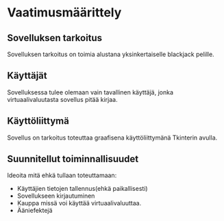 # Vaatimusmäärittely

## Sovelluksen tarkoitus
Sovelluksen tarkoitus on toimia alustana yksinkertaiselle blackjack pelille.

## Käyttäjät
Sovelluksessa tulee olemaan vain tavallinen käyttäjä, jonka virtuaalivaluutasta sovellus pitää kirjaa.

## Käyttöliittymä
Sovellus on tarkoitus toteuttaa graafisena käyttöliittymänä Tkinterin avulla.

## Suunnitellut toiminnallisuudet
Ideoita mitä ehkä tullaan toteuttamaan:
- Käyttäjien tietojen tallennus(ehkä paikallisesti)
- Sovellukseen kirjautuminen
- Kauppa missä voi käyttää virtuaalivaluuttaa.
- Ääniefektejä

